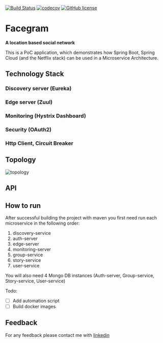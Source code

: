 [![Build Status](https://travis-ci.org/nicolasmanic/Facegram.svg?branch=master)](https://travis-ci.org/nicolasmanic/Facegram)
[![codecov](https://codecov.io/gh/nicolasmanic/Facegram/branch/master/graph/badge.svg)](https://codecov.io/gh/nicolasmanic/Facegram)
[![GitHub license](https://img.shields.io/github/license/mashape/apistatus.svg)](https://github.com/nicolasmanic/Facegram/blob/master/LICENCE)
# Facegram

**A location based social network**

This is a PoC application, which demonstrates how Spring Boot, Spring Cloud (and the Netflix stack) can be used in a 
Microservice Architecture.

## Technology Stack

### Discovery server (Eureka)

### Edge server (Zuul)

### Monitoring (Hystrix Dashboard)

### Security (OAuth2)

### Http Client, Circuit Breaker

## Topology
![topology](https://user-images.githubusercontent.com/4174162/27611648-b4313244-5b9b-11e7-9eb7-a6ac0768ba16.png)

## API

## How to run

After successful building the project with maven you first need run each microservice in the following order:

1. discovery-service
2. auth-server
3. edge-server
4. monitoring-server
5. group-service
6. story-service
7. user-service

You will also need 4 Mongo DB instances (Auth-server, Group-service, Story-service, User-service)

Todo:
- [ ] Add automation script
- [ ] Build docker images

## Feedback

For any feedback please contact me with [linkedin](https://www.linkedin.com/in/nick-kanakis-24b34677)




